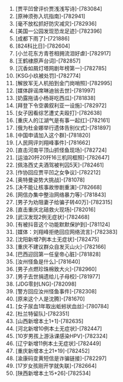 
1. [贾平凹曾评价贾浅浅写诗]-[783084]
1. [原神须弥入坑指南]-[782941]
1. [毫不放松抓好防灾减灾]-[782936]
1. [美国一公园发现恐龙足迹]-[782396]
1. [成都下雨了]-[721886]
1. [824科比日]-[782604]
1. [小兰花东方青苍相拥流泪好虐]-[782917]
1. [王鹤棣原声台词]-[782857]
1. [沉香如屑灯塔网剧年榜第一]-[782785]
1. [KSG小玖被处罚]-[782774]
1. [解放军无人机拍到金门岗哨照]-[782995]
1. [媒体辟谣席琳迪翁去世]-[781997]
1. [奶露拖请小杨哥吃西瓜]-[781838]
1. [拜登下令空袭叙利亚一设施]-[782972]
1. [女子因看综艺遭丈夫殴打]-[782638]
1. [重庆人的江湖气是有事一起扛]-[782161]
1. [俄为杜金娜举行遗体告别仪式]-[781897]
1. [中国申请加入这个群]-[781820]
1. [人民网评刘翔峰事件]-[781662]
1. [直击河南平顶山抓怪鱼现场]-[782724]
1. [运油20歼20歼16三机同框照]-[782647]
1. [佩洛西丈夫酒驾被判囚5天]-[782461]
1. [作协回应贾平凹之女争议]-[782212]
1. [奥特曼姿势大挑战]-[781078]
1. [决不能让核事故惨剧重演]-[782668]
1. [网信办集中整治网络暴力等]-[781843]
1. [男子为劝阻妻子给骗子转40万]-[782315]
1. [直击重庆北碚救火现场]-[782016]
1. [武汉发现2例无症状]-[782468]
1. [有被抖音这个功能默默保护到]-[781124]
1. [媒体：刘翔峰拒绝回应网络流言]-[782383]
1. [沈阳新增7例本土无症状]-[782475]
1. [重庆不建议群众自发灭山火]-[782166]
1. [巴西迎回第一任皇帝心脏]-[781828]
1. [汝州怪鱼是什么]-[781640]
1. [男子点燃珍珠棉致大火]-[782960]
1. [男子去世捐遗给儿子母校]-[781977]
1. [JDG零封LNG]-[782098]
1. [警方回应汝州怪鱼事件]-[782308]
1. [原来这个人是沈腾]-[781670]
1. [女子尿血1年取出蚯蚓状血丝]-[780784]
1. [杜兰特留队]-[782351]
1. [山西新增本土1+1]-[782635]
1. [河北新增10例本土无症状]-[782447]
1. [10岁男孩上游泳课感染HPV]-[782324]
1. [辽宁新增11例本土无症状]-[782449]
1. [重庆新增本土21+19]-[782452]
1. [渝康码变黄短信是诈骗链接]-[782297]
1. [17岁女孩刚开学就失联]-[782664]
1. [陕西新增本土15+26]-[782534]
